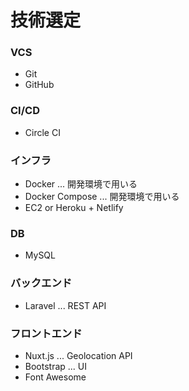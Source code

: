 # 技術選定

### VCS
- Git
- GitHub

### CI/CD
- Circle CI

### インフラ
- Docker ... 開発環境で用いる
- Docker Compose ... 開発環境で用いる
- EC2 or Heroku + Netlify 

### DB
- MySQL

### バックエンド
- Laravel ... REST API

### フロントエンド
- Nuxt.js ... Geolocation API
- Bootstrap ... UI
- Font Awesome